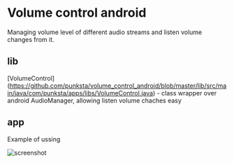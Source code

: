 # Volume control android
Managing volume level of different audio streams and listen volume changes from it.

## lib
[VolumeControl]
(https://github.com/punksta/volume_control_android/blob/master/lib/src/main/java/com/punksta/apps/libs/VolumeControl.java) - class wrapper over android AudioManager, allowing listen volume chaches easy


## app
Example of ussing

![screenshot](https://github.com/punksta/volume_control_android/blob/master/Screenshot_20160619-190023.png)
